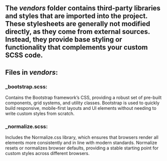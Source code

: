 ## The *vendors* folder contains third-party libraries and styles that are imported into the project. These stylesheets are generally not modified directly, as they come from external sources. Instead, they provide base styling or functionality that complements your custom SCSS code.

## Files in *vendors*:
### _bootstrap.scss:
Contains the Bootstrap framework’s CSS, providing a robust set of pre-built components, grid systems, and utility classes. Bootstrap is used to quickly build responsive, mobile-first layouts and UI elements without needing to write custom styles from scratch.

### _normalize.scss:
Includes the Normalize.css library, which ensures that browsers render all elements more consistently and in line with modern standards. Normalize resets or normalizes browser defaults, providing a stable starting point for custom styles across different browsers.
